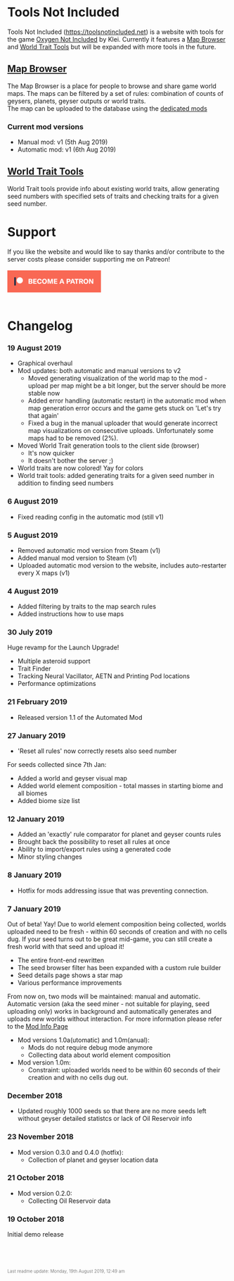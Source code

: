 <a name="tools-not-included"></a>
# Tools Not Included
Tools Not Included (https://toolsnotincluded.net) is a website with tools for the game [Oxygen Not Included](https://klei.com/games/oxygen-not-included) by Klei.
Currently it features a [Map Browser](#tools-not-included-seed-browser) and [World Trait Tools]() but will be expanded with more tools in the future.

<a name="tools-not-included-map-browser-https-toolsnotincluded-net-map-tools-map-browser"></a>
## <a href="https://toolsnotincluded.net/map-tools/map-browser">Map Browser</a>
The Map Browser is a place for people to browse and share game world maps. The maps can be filtered by a set of rules: combination of counts of geysers, planets, geyser outputs or world traits.  
The map can be uploaded to the database using the [dedicated mods](https://toolsnotincluded.net/map-tools/map-browser/contribute)

<a name="tools-not-included-map-browser-https-toolsnotincluded-net-map-tools-map-browser-current-mod-versions"></a>
### Current mod versions
* Manual mod: v1 (5th Aug 2019)
* Automatic mod: v1 (6th Aug 2019)

<a name="tools-not-included-world-trait-tools-https-toolsnotincluded-net-map-tools-world-trait-finder"></a>
## <a href="https://toolsnotincluded.net/map-tools/world-trait-finder">World Trait Tools</a>
World Trait tools provide info about existing world traits, allow generating seed numbers with specified sets of traits and checking traits for a given seed number.

<a name="support"></a>
# Support
If you like the website and would like to say thanks and/or contribute to the server costs please consider supporting me on Patreon!\
\
[![image](/.README/patreon_button.png)](https://www.patreon.com/bePatron?u=16290546)
\
\
<a name="changelog"></a>
# Changelog
<a name="changelog-august-2019"></a>
### 19 August 2019
* Graphical overhaul
* Mod updates: both automatic and manual versions to v2
  * Moved generating visualization of the world map to the mod - upload per map might be a bit longer, but the server should be more stable now
  * Added error handling (automatic restart) in the automatic mod when map generation error occurs and the game gets stuck on 'Let's try that again'
  * Fixed a bug in the manual uploader that would generate incorrect map visualizations on consecutive uploads. Unfortunately some maps had to be removed (2%).
* Moved World Trait generation tools to the client side (browser)
  * It's now quicker
  * It doesn't bother the server ;)
* World traits are now colored! Yay for colors
* World trait tools: added generating traits for a given seed number in addition to finding seed numbers 

<a name="changelog-august-2019-1"></a>
### 6 August 2019
* Fixed reading config in the automatic mod (still v1)

<a name="changelog-august-2019-2"></a>
### 5 August 2019
* Removed automatic mod version from Steam (v1)
* Added manual mod version to Steam (v1)
* Uploaded automatic mod version to the website, includes auto-restarter every X maps (v1)

<a name="changelog-august-2019-3"></a>
### 4 August 2019
* Added filtering by traits to the map search rules
* Added instructions how to use maps

<a name="changelog-july-2019"></a>
### 30 July 2019
Huge revamp for the Launch Upgrade!
* Multiple asteroid support
* Trait Finder
* Tracking Neural Vacillator, AETN and Printing Pod locations
* Performance optimizations

<a name="changelog-february-2019"></a>
### 21 February 2019
* Released version 1.1 of the Automated Mod

<a name="changelog-january-2019"></a>
### 27 January 2019
* 'Reset all rules' now correctly resets also seed number  

For seeds collected since 7th Jan:
* Added a world and geyser visual map 
* Added world element composition - total masses in starting biome and all biomes
* Added biome size list

<a name="changelog-january-2019-1"></a>
### 12 January 2019
* Added an 'exactly' rule comparator for planet and geyser counts rules
* Brought back the possibility to reset all rules at once
* Ability to import/export rules using a generated code
* Minor styling changes

<a name="changelog-january-2019-2"></a>
### 8 January 2019
* Hotfix for mods addressing issue that was preventing connection.

<a name="changelog-january-2019-3"></a>
### 7 January 2019
Out of beta! Yay! Due to world element composition being collected, worlds uploaded need to be fresh - within 60 seconds of creation and with no cells dug. If your seed turns out to be great mid-game, you can still create a fresh world with that seed and upload it!
* The entire front-end rewritten
* The seed browser filter has been expanded with a custom rule builder
* Seed details page shows a star map
* Various performance improvements

From now on, two mods will be maintained: manual and automatic. Automatic version (aka the seed miner - not suitable for playing, seed uploading only) works in background and automatically generates and uploads new worlds without interaction. For more information please refer to the [Mod Info Page](https://toolsnotincluded.net/map-tools/map-browser/contribute)
* Mod versions 1.0a(utomatic) and 1.0m(anual):
  * Mods do not require debug mode anymore
  * Collecting data about world element composition
* Mod version 1.0m:
  * Constraint: uploaded worlds need to be within 60 seconds of their creation and with no cells dug out.

<a name="changelog-december-2018"></a>
### December 2018
* Updated roughly 1000 seeds so that there are no more seeds left without geyser detailed statistcs or lack of Oil Reservoir info

<a name="changelog-november-2018"></a>
### 23 November 2018
* Mod version 0.3.0 and 0.4.0 (hotfix):
  * Collection of planet and geyser location data

<a name="changelog-october-2018"></a>
### 21 October 2018
* Mod version 0.2.0:
  * Collecting Oil Reservoir data

<a name="changelog-october-2018-1"></a>
### 19 October 2018
Initial demo release  

\
\
\
<span style="color: gray; font-size: 0.7em;">Last readme update: Monday, 19th August 2019, 12:49 am</span>